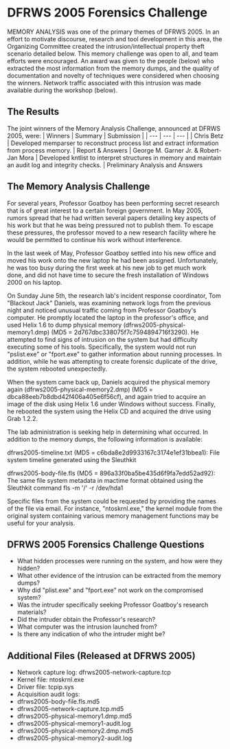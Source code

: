 # DFRWS 2005 Forensics Challenge


MEMORY ANALYSIS was one of the primary themes of DFRWS 2005. In an effort to motivate discourse, research and tool development in this area, the Organizing Committee created the intrusion/intellectual property theft scenario detailed below. This memory challenge was open to all, and team efforts were encouraged. An award was given to the people (below) who extracted the most information from the memory dumps, and the quality of documentation and novelty of techniques were considered when choosing the winners. Network traffic associated with this intrusion was made available during the workshop (below).

## The Results
The joint winners of the Memory Analysis Challenge, announced at DFRWS 2005, were:
| Winners | Summary | Submission |
| --- | --- | --- |
| Chris Betz	| Developed memparser to reconstruct process list and extract information from process memory.	| Report & Answers
| George M. Garner Jr. & Robert-Jan Mora | Developed kntlist to interpret structures in memory and maintain an audit log and integrity checks. | Preliminary Analysis and Answers

## The Memory Analysis Challenge 
For several years, Professor Goatboy has been performing secret research that is of great interest to a certain foreign government. In May 2005, rumors spread that he had written several papers detailing key aspects of his work but that he was being pressured not to publish them. To escape these pressures, the professor moved to a new research facility where he would be permitted to continue his work without interference.

In the last week of May, Professor Goatboy settled into his new office and moved his work onto the new laptop he had been assigned. Unfortunately, he was too busy during the first week at his new job to get much work done, and did not have time to secure the fresh installation of Windows 2000 on his laptop.

On Sunday June 5th, the research lab's incident response coordinator, Tom "Blackout Jack" Daniels, was examining network logs from the previous night and noticed unusual traffic coming from Professor Goatboy's computer. He promptly located the laptop in the professor's office, and used Helix 1.6 to dump physical memory (dfrws2005-physical-memory1.dmp) (MD5 = 2d767dbc338075f7c7594894716f3290). He attempted to find signs of intrusion on the system but had difficulty executing some of his tools. Specifically, the system would not run "pslist.exe" or "fport.exe" to gather information about running processes. In addition, while he was attempting to create forensic duplicate of the drive, the system rebooted unexpectedly.

When the system came back up, Daniels acquired the physical memory again (dfrws2005-physical-memory2.dmp) (MD5 = dbca88eeb7b8dbd42f406a405e6f56cf), and again tried to acquire an image of the disk using Helix 1.6 under Windows without success. Finally, he rebooted the system using the Helix CD and acquired the drive using Grab 1.2.2.

The lab administration is seeking help in determining what occurred. In addition to the memory dumps, the following information is available:

dfrws2005-timeline.txt (MD5 = c6bda8e2d9933167c3174e1ef31bbea1): File system timeline generated using the Sleuthkit

dfrws2005-body-file.fls (MD5 = 896a33f0ba5be435d6f9fa7edd52ad92): The same file system metadata in mactime format obtained using the Sleuthkit command fls -m '/' -r /dev/hda1

Specific files from the system could be requested by providing the names of the file via email. For instance, "ntoskrnl.exe," the kernel module from the original system containing various memory management functions may be useful for your analysis.

## DFRWS 2005 Forensics Challenge Questions
- What hidden processes were running on the system, and how were they hidden?
- What other evidence of the intrusion can be extracted from the memory dumps?
- Why did "plist.exe" and "fport.exe" not work on the compromised system?
- Was the intruder specifically seeking Professor Goatboy's research materials?
- Did the intruder obtain the Professor's research?
- What computer was the intrusion launched from?
- Is there any indication of who the intruder might be?

## Additional Files (Released at DFRWS 2005)
- Network capture log: dfrws2005-network-capture.tcp
- Kernel file: ntoskrnl.exe
- Driver file: tcpip.sys
- Acquisition audit logs:
- dfrws2005-body-file.fls.md5
- dfrws2005-network-capture.tcp.md5
- dfrws2005-physical-memory1.dmp.md5
- dfrws2005-physical-memory1-audit.log
- dfrws2005-physical-memory2.dmp.md5
- dfrws2005-physical-memory2-audit.log
